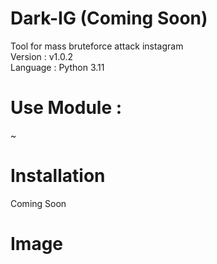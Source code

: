 # Dark-IG   (Coming Soon)
Tool for mass bruteforce attack instagram<br>
Version : v1.0.2<br>
Language : Python 3.11

# Use Module :
~

# Installation
Coming Soon

# Image

